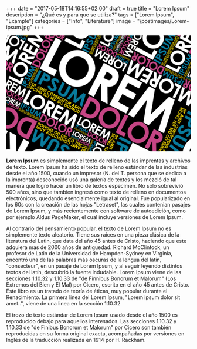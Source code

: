 +++
date = "2017-05-18T14:16:55+02:00"
draft = true
title = "Lorem Ipsum"
description = "¿Qué es y para que se utiliza?"
tags = ["Lorem Ipsum", "Example"]
categories = ["Info", "Literature"]
image = "/postimages/Lorem-ipsum.jpg"
+++

![Lorem Ipsum](/postimages/Lorem-ipsum.jpg)

**Lorem Ipsum** es simplemente el texto de relleno de las imprentas y archivos de texto.
Lorem Ipsum ha sido el texto de relleno estándar de las industrias desde el año 1500, cuando
un impresor (N. del T. persona que se dedica a la imprenta) desconocido usó una galería de textos
y los mezcló de tal manera que logró hacer un libro de textos especimen. No sólo sobrevivió 500 años,
sino que tambien ingresó como texto de relleno en documentos electrónicos, quedando esencialmente
igual al original. Fue popularizado en los 60s con la creación de las hojas "Letraset", las cuales
contenian pasajes de Lorem Ipsum, y más recientemente con software de autoedición, como por ejemplo
Aldus PageMaker, el cual incluye versiones de Lorem Ipsum.

Al contrario del pensamiento popular, el texto de Lorem Ipsum no es simplemente texto aleatorio.
Tiene sus raices en una pieza clásica de la literatura del Latin, que data del año 45 antes de Cristo,
haciendo que este adquiera mas de 2000 años de antiguedad. Richard McClintock, un profesor de Latin
de la Universidad de Hampden-Sydney en Virginia, encontró una de las palabras más oscuras de la lengua
del latín, "consecteur", en un pasaje de Lorem Ipsum, y al seguir leyendo distintos textos del latín,
descubrió la fuente indudable. Lorem Ipsum viene de las secciones 1.10.32 y 1.10.33 de "de Finnibus
Bonorum et Malorum" (Los Extremos del Bien y El Mal) por Cicero, escrito en el año 45 antes de Cristo.
Este libro es un tratado de teoría de éticas, muy popular durante el Renacimiento. La primera linea del
Lorem Ipsum, "Lorem ipsum dolor sit amet..", viene de una linea en la sección 1.10.32

El trozo de texto estándar de Lorem Ipsum usado desde el año 1500 es reproducido debajo para aquellos
interesados. Las secciones 1.10.32 y 1.10.33 de "de Finibus Bonorum et Malorum" por Cicero son también
reproducidas en su forma original exacta, acompañadas por versiones en Inglés de la traducción realizada
en 1914 por H. Rackham.